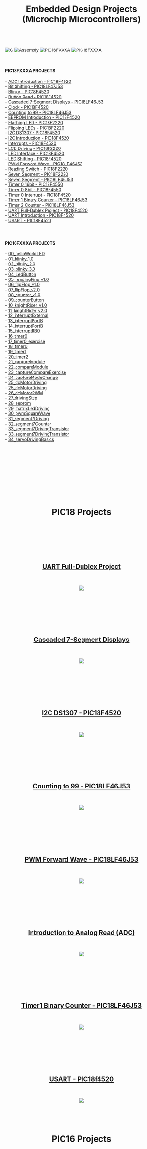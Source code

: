 <br/>
<br/>

<!-- BAŞLIK -->
<h1> 
  <p align="center">
     Embedded Design Projects</br> (Microchip Microcontrollers)
  </p>
</h1>

<br/>
</br>


![C](https://img.shields.io/badge/-Embedded%20C-000000?style=flat&logo=C)
![Assembly](https://img.shields.io/badge/-Assembly-000000?style=flat&logo=assemblyscript)
![PIC16FXXXA](https://img.shields.io/badge/-PIC16FXXXA-000000?style=flat)
![PIC18FXXXA](https://img.shields.io/badge/-PIC18FXXXA-000000?style=flat)

</br>
<!-- PIC18FXXXA PROJECTS -->
                        


<h4> PIC18FXXXA PROJECTS </h4> 
- <a href="https://github.com/enesmrcn/PIC-MCU-Projects/tree/main/PIC18-C-PROJECTS-main/ADC%20Introduction%20-%20PIC18F4520">  ADC Introduction - PIC18F4520 </a></br>
- <a href="https://github.com/enesmrcn/PIC-MCU-Projects/tree/main/PIC18-C-PROJECTS-main/Bit%20Shifting%20-%20PIC18LF47J53">  Bit Shifting - PIC18LF47J53 </a></br>
- <a href="https://github.com/enesmrcn/PIC-MCU-Projects/tree/main/PIC18-C-PROJECTS-main/Blinky%20-%20PIC18F4520">  Blinky - PIC18F4520 </a></br>
- <a href="https://github.com/enesmrcn/PIC-MCU-Projects/tree/main/PIC18-C-PROJECTS-main/Button%20Read%20-%20PIC18F4520">  Button Read - PIC18F4520 </a></br>
- <a href="https://github.com/enesmrcn/PIC-MCU-Projects/tree/main/PIC18-C-PROJECTS-main/Cascaded%207-Segment%20Displays%20-%20PIC18LF46J53">  Cascaded 7-Segment Displays - PIC18LF46J53 </a></br>
- <a href="https://github.com/enesmrcn/PIC-MCU-Projects/tree/main/PIC18-C-PROJECTS-main/Clock%20-%20PIC18F4520">  Clock - PIC18F4520 </a></br>
- <a href="https://github.com/enesmrcn/PIC-MCU-Projects/tree/main/PIC18-C-PROJECTS-main/Counting%20to%2099%20-%20PIC18LF46J53">  Counting to 99 - PIC18LF46J53 </a></br>
- <a href="https://github.com/enesmrcn/PIC-MCU-Projects/tree/main/PIC18-C-PROJECTS-main/EEPROM%20Introduction%20-%20PIC18F4520">  EEPROM Introduction - PIC18F4520 </a></br>
- <a href="https://github.com/enesmrcn/PIC-MCU-Projects/tree/main/PIC18-C-PROJECTS-main/Flashing%20LED%20-%20PIC18F2220">  Flashing LED - PIC18F2220 </a></br>
- <a href="https://github.com/enesmrcn/PIC-MCU-Projects/tree/main/PIC18-C-PROJECTS-main/Flipping%20LEDs%20-%20PIC18F2220">  Flipping LEDs - PIC18F2220 </a></br>
- <a href="https://github.com/enesmrcn/PIC-MCU-Projects/tree/main/PIC18-C-PROJECTS-main/I2C%20DS1307%20-%20PIC18F4520">  I2C DS1307 - PIC18F4520 </a></br>
- <a href="https://github.com/enesmrcn/PIC-MCU-Projects/tree/main/PIC18-C-PROJECTS-main/I2C%20Introduction%20-%20PIC18F4520">  I2C Introduction - PIC18F4520 </a></br>
- <a href="https://github.com/enesmrcn/PIC-MCU-Projects/tree/main/PIC18-C-PROJECTS-main/Interrupts%20-%20PIC18F4520">  Interrupts - PIC18F4520 </a></br>
- <a href="https://github.com/enesmrcn/PIC-MCU-Projects/tree/main/PIC18-C-PROJECTS-main/LCD%20Driving%20-%20PIC18F2220">  LCD Driving - PIC18F2220 </a></br>
- <a href="https://github.com/enesmrcn/PIC-MCU-Projects/tree/main/PIC18-C-PROJECTS-main/LED%20Interface%20-%20PIC18F4520">  LED Interface - PIC18F4520 </a></br>
- <a href="https://github.com/enesmrcn/PIC-MCU-Projects/tree/main/PIC18-C-PROJECTS-main/LED%20Shifting%20-%20PIC18F4520">  LED Shifting - PIC18F4520 </a></br>
- <a href="https://github.com/enesmrcn/PIC-MCU-Projects/tree/main/PIC18-C-PROJECTS-main/PWM%20Forward%20Wave%20-%20PIC18LF46J53">  PWM Forward Wave - PIC18LF46J53 </a></br>
- <a href="https://github.com/enesmrcn/PIC-MCU-Projects/tree/main/PIC18-C-PROJECTS-main/Reading%20Switch%20-%20PIC18F2220">  Reading Switch - PIC18F2220 </a></br>
- <a href="https://github.com/enesmrcn/PIC-MCU-Projects/tree/main/PIC18-C-PROJECTS-main/Seven%20Segment%20-%20PIC18F2220">  Seven Segment - PIC18F2220 </a></br>
- <a href="https://github.com/enesmrcn/PIC-MCU-Projects/tree/main/PIC18-C-PROJECTS-main/Seven%20Segment%20-%20PIC18LF46J53">  Seven Segment - PIC18LF46J53 </a></br>
- <a href="https://github.com/enesmrcn/PIC-MCU-Projects/tree/main/PIC18-C-PROJECTS-main/Timer0%2016bit%20-%20PIC18F4550">  Timer 0 16bit - PIC18F4550 </a></br>
- <a href="https://github.com/enesmrcn/PIC-MCU-Projects/tree/main/PIC18-C-PROJECTS-main/Timer0%208bit%20-%20PIC18F4550">  Timer 0 8bit - PIC18F4550 </a></br>
- <a href="https://github.com/enesmrcn/PIC-MCU-Projects/tree/main/PIC18-C-PROJECTS-main/Timer0%20Interrupt%20-%20PIC18F4520">  Timer 0 Interrupt - PIC18F4520 </a></br>
- <a href="https://github.com/enesmrcn/PIC-MCU-Projects/tree/main/PIC18-C-PROJECTS-main/Timer1%20Binary%20Counter%20-%20PIC18LF46J53">  Timer 1 Binary Counter - PIC18LF46J53 </a></br>
- <a href="https://github.com/enesmrcn/PIC-MCU-Projects/tree/main/PIC18-C-PROJECTS-main/Timer2%20Counter%20-%20PIC18LF46J53">  Timer 2 Counter - PIC18LF46J53 </a></br>
- <a href="https://github.com/enesmrcn/PIC-MCU-Projects/tree/main/PIC18-C-PROJECTS-main/UART%20Full-Dublex%20Project%20-%20PIC18F4520">  UART Full-Dublex Project - PIC18F4520 </a></br>
- <a href="https://github.com/enesmrcn/PIC-MCU-Projects/tree/main/PIC18-C-PROJECTS-main/UART%20Introduction%20-%20PIC18F4520">  UART Introduction - PIC18F4520 </a></br>
- <a href="https://github.com/enesmrcn/PIC-MCU-Projects/tree/main/PIC18-C-PROJECTS-main/USART%20-%20PIC18F4520">  USART - PIC18F4520 </a></br>

</br>


<h1> 
  <p align="center">
  </p>
</h1>


<!-- PIC16FXXXA PROJECTS -->


<h4> PIC16FXXXA PROJECTS </h4> 
- <a href="https://github.com/enesmrcn/PIC-MCU-Projects/tree/main/PIC16-C-PROJECTS-main/00_helloWorldLED">  00_helloWorldLED </a></br>
- <a href="https://github.com/enesmrcn/PIC-MCU-Projects/tree/main/PIC16-C-PROJECTS-main/01_blinky_1.0">  01_blinky_1.0 </a></br>
- <a href="https://github.com/enesmrcn/PIC-MCU-Projects/tree/main/PIC16-C-PROJECTS-main/02_blinky_2.0">  02_blinky_2.0 </a></br>
- <a href="https://github.com/enesmrcn/PIC-MCU-Projects/tree/main/PIC16-C-PROJECTS-main/03_blinky_3.0">  03_blinky_3.0 </a></br>
- <a href="https://github.com/enesmrcn/PIC-MCU-Projects/tree/main/PIC16-C-PROJECTS-main/04_LedButton">  04_LedButton </a></br>
- <a href="https://github.com/enesmrcn/PIC-MCU-Projects/tree/main/PIC16-C-PROJECTS-main/05_readingPins_v1.0">  05_readingPins_v1.0 </a></br>
- <a href="https://github.com/enesmrcn/PIC-MCU-Projects/tree/main/PIC16-C-PROJECTS-main/06_flipFlop_v1.0">  06_flipFlop_v1.0 </a></br>
- <a href="https://github.com/enesmrcn/PIC-MCU-Projects/tree/main/PIC16-C-PROJECTS-main/07_flipFlop_v2.0">  07_flipFlop_v2.0 </a></br>
- <a href="https://github.com/enesmrcn/PIC-MCU-Projects/tree/main/PIC16-C-PROJECTS-main/08_counter_v1.0">  08_counter_v1.0 </a></br>
- <a href="https://github.com/enesmrcn/PIC-MCU-Projects/tree/main/PIC16-C-PROJECTS-main/09_counterButton">  09_counterButton </a></br>
- <a href="https://github.com/enesmrcn/PIC-MCU-Projects/tree/main/PIC16-C-PROJECTS-main/10_knightRider_v1.0">  10_knightRider_v1.0 </a></br>
- <a href="https://github.com/enesmrcn/PIC-MCU-Projects/tree/main/PIC16-C-PROJECTS-main/11_kinghtRider_v2.0">  11_kinghtRider_v2.0 </a></br>
- <a href="https://github.com/enesmrcn/PIC-MCU-Projects/tree/main/PIC16-C-PROJECTS-main/12_interruptExternal">  12_interruptExternal </a></br>
- <a href="https://github.com/enesmrcn/PIC-MCU-Projects/tree/main/PIC16-C-PROJECTS-main/13_interruptPortB">  13_interruptPortB </a></br>
- <a href="https://github.com/enesmrcn/PIC-MCU-Projects/tree/main/PIC16-C-PROJECTS-main/14_interruptPortB">  14_interruptPortB </a></br>
- <a href="https://github.com/enesmrcn/PIC-MCU-Projects/tree/main/PIC16-C-PROJECTS-main/15_interruptRB0">  15_interruptRB0 </a></br>
- <a href="https://github.com/enesmrcn/PIC-MCU-Projects/tree/main/PIC16-C-PROJECTS-main/16_timer0">  16_timer0 </a></br>
- <a href="https://github.com/enesmrcn/PIC-MCU-Projects/tree/main/PIC16-C-PROJECTS-main/17_timer0_exercise"> 17_timer0_exercise </a></br>
- <a href="https://github.com/enesmrcn/PIC-MCU-Projects/tree/main/PIC16-C-PROJECTS-main/18_timer0">  18_timer0 </a></br>
- <a href="https://github.com/enesmrcn/PIC-MCU-Projects/tree/main/PIC16-C-PROJECTS-main/19_timer1">  19_timer1 </a></br>
- <a href="https://github.com/enesmrcn/PIC-MCU-Projects/tree/main/PIC16-C-PROJECTS-main/20_timer2">  20_timer2 </a></br>
- <a href="https://github.com/enesmrcn/PIC-MCU-Projects/tree/main/PIC16-C-PROJECTS-main/21_captureModule">  21_captureModule </a></br>
- <a href="https://github.com/enesmrcn/PIC-MCU-Projects/tree/main/PIC16-C-PROJECTS-main/22_compareModule">  22_compareModule </a></br>
- <a href="https://github.com/enesmrcn/PIC-MCU-Projects/tree/main/PIC16-C-PROJECTS-main/23_captureCompareExercise">  23_captureCompareExercise </a></br>
- <a href="https://github.com/enesmrcn/PIC-MCU-Projects/tree/main/PIC16-C-PROJECTS-main/24_captureModeChange">  24_captureModeChange </a></br>
- <a href="https://github.com/enesmrcn/PIC-MCU-Projects/tree/main/PIC16-C-PROJECTS-main/25_dcMotorDriving">  25_dcMotorDriving </a></br>
- <a href="https://github.com/enesmrcn/PIC-MCU-Projects/tree/main/PIC16-C-PROJECTS-main/25_dcMotorDriving">  25_dcMotorDriving </a></br>
- <a href="https://github.com/enesmrcn/PIC-MCU-Projects/tree/main/PIC16-C-PROJECTS-main/26_dcMotorPWM">  26_dcMotorPWM </a></br>
- <a href="https://github.com/enesmrcn/PIC-MCU-Projects/tree/main/PIC16-C-PROJECTS-main/27_drivingStep">  27_drivingStep </a></br>
- <a href="https://github.com/enesmrcn/PIC-MCU-Projects/tree/main/PIC16-C-PROJECTS-main/28_eeprom">  28_eeprom </a></br>
- <a href="https://github.com/enesmrcn/PIC-MCU-Projects/tree/main/PIC16-C-PROJECTS-main/29_matrixLedDriving">  29_matrixLedDriving </a></br>
- <a href="https://github.com/enesmrcn/PIC-MCU-Projects/tree/main/PIC16-C-PROJECTS-main/30_pwmSquareWave">  30_pwmSquareWave </a></br>
- <a href="https://github.com/enesmrcn/PIC-MCU-Projects/tree/main/PIC16-C-PROJECTS-main/31_segment7Driving">  31_segment7Driving </a></br>
- <a href="https://github.com/enesmrcn/PIC-MCU-Projects/tree/main/PIC16-C-PROJECTS-main/32_segment7Counter">  32_segment7Counter </a></br>
- <a href="https://github.com/enesmrcn/PIC-MCU-Projects/tree/main/PIC16-C-PROJECTS-main/33_segment7DrivingTransistor">  33_segment7DrivingTransistor </a></br>
- <a href="https://github.com/enesmrcn/PIC-MCU-Projects/tree/main/PIC16-C-PROJECTS-main/34_servoDrivingBasics">  33_segment7DrivingTransistor </a></br>
- <a href="https://github.com/enesmrcn/PIC-MCU-Projects/tree/main/PIC16-C-PROJECTS-main/33_segment7DrivingTransistor">  34_servoDrivingBasics </a></br>

</br>
<br/>
<br/>
<br/><br/>
<br/>
<br/>

<h1> 
  <p align="center">
  </p>
</h1>



<!-- GÖRSELLER PIC18F -->

<br/>

<!-- BAŞLIK -->
<h1> 
  <p align="center">
     PIC18 Projects
  </p>
</h1>


<!-- AÇILIŞ -->
<h2> 
  <br/>
  <br/>
    <br/>
    <br/>
  <p align="center">
     <a href="https://github.com/enesmrcn/PIC-MCU-Projects/tree/main/PIC18-C-PROJECTS-main/UART%20Full-Dublex%20Project%20-%20PIC18F4520"> UART Full-Dublex Project </a>
    <br/>
    <br/>
    <br/>
  <img src="./PIC18-C-PROJECTS-main/UART Full-Dublex Project - PIC18F4520/Images/usart_real_project.png">


<br/>
</br>
  
  </p>
</h2>

<!-- KAPANIŞ -->





<!-- AÇILIŞ -->
<h2> 
  <br/>
    <br/>
    <br/>
  <p align="center">
     <a href="https://github.com/enesmrcn/PIC-MCU-Projects/tree/main/PIC18-C-PROJECTS-main/Cascaded%207-Segment%20Displays%20-%20PIC18LF46J53"> Cascaded 7-Segment Displays </a>
    <br/>
    <br/>
    <br/>
  <img src="./PIC18-C-PROJECTS-main/Cascaded 7-Segment Displays - PIC18LF46J53/Images/cascaded_7Seg_display_PIC18LF46J53.png">


<br/>
</br>
  
  </p>
</h2>

<!-- KAPANIŞ -->





<!-- AÇILIŞ -->
<h2> 
  <br/>
    <br/>
    <br/>
  <p align="center">
     <a href="https://github.com/enesmrcn/PIC-MCU-Projects/tree/main/PIC18-C-PROJECTS-main/I2C%20DS1307%20-%20PIC18F4520"> I2C DS1307 - PIC18F4520 </a>
    <br/>
    <br/>
    <br/>
  <img src="./PIC18-C-PROJECTS-main/I2C DS1307 - PIC18F4520/Images/ds1307_lcd_PIC18F4520.png">


<br/>
</br>
  
  </p>
</h2>

<!-- KAPANIŞ -->




<!-- AÇILIŞ -->
<h2> 
  <br/>
    <br/>
    <br/>
  <p align="center">
     <a href="https://github.com/enesmrcn/PIC-MCU-Projects/tree/main/PIC18-C-PROJECTS-main/Counting%20to%2099%20-%20PIC18LF46J53"> Counting to 99 - PIC18LF46J53 </a>
    <br/>
    <br/>
    <br/>
  <img src="./PIC18-C-PROJECTS-main/Counting to 99 - PIC18LF46J53/Images/counting_99_PIC18LF46J53.png">


<br/>
</br>
  
  </p>
</h2>

<!-- KAPANIŞ -->



<!-- AÇILIŞ -->
<h2> 
  <br/>
    <br/>
    <br/>
  <p align="center">
     <a href="https://github.com/enesmrcn/PIC-MCU-Projects/tree/main/PIC18-C-PROJECTS-main/PWM%20Forward%20Wave%20-%20PIC18LF46J53"> PWM Forward Wave - PIC18LF46J53 </a>
    <br/>
    <br/>
    <br/>
  <img src="https://github.com/enesmrcn/PIC-MCU-Projects/blob/main/PIC16-C-PROJECTS-main/30_pwmSquareWave/Images/pwmSquareWave.png">


<br/>
</br>
  
  </p>
</h2>

<!-- KAPANIŞ -->




<!-- AÇILIŞ -->
<h2> 
  <br/>
    <br/>
    <br/>
  <p align="center">
     <a href="https://github.com/enesmrcn/PIC-MCU-Projects/tree/main/PIC18-C-PROJECTS-main/ADC%20Introduction%20-%20PIC18F4520"> Introduction to Analog Read (ADC) </a>
    <br/>
    <br/>
    <br/>
  <img src="./PIC18-C-PROJECTS-main/ADC Introduction - PIC18F4520/Images/adc_introduction_PIC18F4520.png">


<br/>
</br>
  
  </p>
</h2>

<!-- KAPANIŞ -->




<!-- AÇILIŞ -->
<h2> 
  <br/>
    <br/>
    <br/>
  <p align="center">
     <a href="https://github.com/enesmrcn/PIC-MCU-Projects/tree/main/PIC18-C-PROJECTS-main/Timer1%20Binary%20Counter%20-%20PIC18LF46J53"> Timer1 Binary Counter - PIC18LF46J53 </a>
    <br/>
    <br/>
    <br/>
  <img src="./PIC18-C-PROJECTS-main/Timer1 Binary Counter - PIC18LF46J53/Images/timer1_binary-counter_PIC18LF46J53.png">


<br/>
</br>
  
  </p>
</h2>

<!-- KAPANIŞ -->




<!-- AÇILIŞ -->
<h2> 
  <br/>
    <br/>
    <br/>
  <p align="center">
     <a href="https://github.com/enesmrcn/PIC-MCU-Projects/tree/main/PIC18-C-PROJECTS-main/USART%20-%20PIC18F4520"> USART - PIC18f4520 </a>
    <br/>
    <br/>
    <br/>
  <img src="./PIC18-C-PROJECTS-main/USART - PIC18F4520/Images/usart_PIC18F420.png">


<br/>
</br>
  
  </p>
</h2>

<!-- KAPANIŞ -->












<!-- GÖRSELLER PIC16-->


<br/>

<!-- BAŞLIK -->
<h1> 
  <p align="center">
     PIC16 Projects
  </p>
</h1>


<!-- AÇILIŞ -->
<h2> 
  <br/>
    <br/>
    <br/>
  <p align="center">
     <a href="https://github.com/enesmrcn/PIC-MCU-Projects/tree/main/PIC18-C-PROJECTS-main/UART%20Full-Dublex%20Project%20-%20PIC18F4520"> Hello World </a>
    <br/>
    <br/>
    <br/>
  <img src="./PIC16-C-PROJECTS-main/00_helloWorldLED/Images/helloWorldLED.png">


<br/>
</br>
  
  </p>
</h2>

<!-- KAPANIŞ -->





<!-- AÇILIŞ -->
<h2> 
  <br/>
    <br/>
    <br/>
  <p align="center">
     <a href="https://github.com/enesmrcn/PIC-MCU-Projects/tree/main/PIC16-C-PROJECTS-main/05_readingPins_v1.0"> Port Reading </a>
    <br/>
    <br/>
    <br/>
  <img src="./PIC16-C-PROJECTS-main/05_readingPins_v1.0/Images/5_readingPorts_v1.0.png">


<br/>
</br>
  
  </p>
</h2>

<!-- KAPANIŞ -->





<!-- AÇILIŞ -->
<h2> 
  <br/>
    <br/>
    <br/>
  <p align="center">
     <a href="https://github.com/enesmrcn/PIC-MCU-Projects/tree/main/PIC16-C-PROJECTS-main/11_kinghtRider_v2.0"> Kinght Rider v2 </a>
    <br/>
    <br/>
    <br/>
  <img src="./PIC16-C-PROJECTS-main/11_kinghtRider_v2.0/Images/11_kinghtRider_v2.0.png">


<br/>
</br>
  
  </p>
</h2>

<!-- KAPANIŞ -->




<!-- AÇILIŞ -->
<h2> 
  <br/>
    <br/>
    <br/>
  <p align="center">
     <a href="https://github.com/enesmrcn/PIC-MCU-Projects/tree/main/PIC16-C-PROJECTS-main/12_interruptExternal"> External Interrupt </a>
    <br/>
    <br/>
    <br/>
  <img src="./PIC16-C-PROJECTS-main/12_interruptExternal/Images/12_interruptExternal.png">


<br/>
</br>
  
  </p>
</h2>

<!-- KAPANIŞ -->



<!-- AÇILIŞ -->
<h2> 
  <br/>
    <br/>
    <br/>
  <p align="center">
     <a href="https://github.com/enesmrcn/PIC-MCU-Projects/tree/main/PIC16-C-PROJECTS-main/13_interruptPortB"> Port-B Interrupts </a>
    <br/>
    <br/>
    <br/>
  <img src="./PIC16-C-PROJECTS-main/13_interruptPortB/Images/13_interruptPortB.png">


<br/>
</br>
  
  </p>
</h2>

<!-- KAPANIŞ -->




<!-- AÇILIŞ -->
<h2> 
  <br/>
    <br/>
    <br/>
  <p align="center">
     <a href="https://github.com/enesmrcn/PIC-MCU-Projects/tree/main/PIC16-C-PROJECTS-main/15_interruptRB0"> RB0 Interrupts </a>
    <br/>
    <br/>
    <br/>
  <img src="./PIC16-C-PROJECTS-main/15_interruptRB0/Images/interruptRB0.png">


<br/>
</br>
  
  </p>
</h2>

<!-- KAPANIŞ -->




<!-- AÇILIŞ -->
<h2> 
  <br/>
    <br/>
    <br/>
  <p align="center">
     <a href="https://github.com/enesmrcn/PIC-MCU-Projects/tree/main/PIC16-C-PROJECTS-main/16_timer0"> Timer-0  </a>
    <br/>
    <br/>
    <br/>
  <img src="./PIC16-C-PROJECTS-main/16_timer0/Images/14_timer0.png">


<br/>
</br>
  
  </p>
</h2>

<!-- KAPANIŞ -->




<!-- AÇILIŞ -->
<h2> 
  <br/>
    <br/>
    <br/>
  <p align="center">
     <a href="https://github.com/enesmrcn/PIC-MCU-Projects/tree/main/PIC16-C-PROJECTS-main/25_dcMotorDriving"> DC Motor Driving </a>
    <br/>
    <br/>
    <br/>
  <img src="./PIC16-C-PROJECTS-main/25_dcMotorDriving/Images/dcMotorDriving.png">


<br/>
</br>
  
  </p>
</h2>

<!-- KAPANIŞ -->


<!-- AÇILIŞ -->
<h2> 
  <br/>
    <br/>
    <br/>
  <p align="center">
     <a href="https://github.com/enesmrcn/PIC-MCU-Projects/tree/main/PIC16-C-PROJECTS-main/27_drivingStep"> Stepper Motor Driving </a>
    <br/>
    <br/>
    <br/>
  <img src="./PIC16-C-PROJECTS-main/27_drivingStep/Images/drivingStepperMotor.png">


<br/>
</br>
  
  </p>
</h2>

<!-- KAPANIŞ -->



<!-- AÇILIŞ -->
<h2> 
  <br/>
    <br/>
    <br/>
  <p align="center">
     <a href="https://github.com/enesmrcn/PIC-MCU-Projects/tree/main/PIC16-C-PROJECTS-main/29_matrixLedDriving"> Matrix Led Driving </a>
    <br/>
    <br/>
    <br/>
  <img src="./PIC16-C-PROJECTS-main/29_matrixLedDriving/Images/matrixLedDriving.png">


<br/>
</br>
  
  </p>
</h2>

<!-- KAPANIŞ -->



<!-- AÇILIŞ -->
<h2> 
  <br/>
    <br/>
    <br/>
  <p align="center">
     <a href="https://github.com/enesmrcn/PIC-MCU-Projects/tree/main/PIC16-C-PROJECTS-main/30_pwmSquareWave"> PWM Generation </a>
    <br/>
    <br/>
    <br/>
  <img src="./PIC16-C-PROJECTS-main/30_pwmSquareWave/Images/pwmSquareWave.png">


<br/>
</br>
  
  </p>
</h2>

<!-- KAPANIŞ -->



<!-- AÇILIŞ -->
<h2> 
  <br/>
    <br/>
    <br/>
  <p align="center">
     <a href="https://github.com/enesmrcn/PIC-MCU-Projects/tree/main/PIC16-C-PROJECTS-main/31_segment7Driving"> Generic 7-Segment Driving </a>
    <br/>
    <br/>
    <br/>
  <img src="./PIC16-C-PROJECTS-main/31_segment7Driving/Images/segment7Driving.png">


<br/>
</br>
  
  </p>
</h2>

<!-- KAPANIŞ -->




<!-- AÇILIŞ -->
<h2> 
  <br/>
    <br/>
    <br/>
  <p align="center">
     <a href="https://github.com/enesmrcn/PIC-MCU-Projects/tree/main/PIC16-C-PROJECTS-main/32_segment7Counter"> 7-Segment Driving (Scanning Methode)</a>
    <br/>
    <br/>
    <br/>
  <img src="./PIC16-C-PROJECTS-main/32_segment7Counter/Images/segment7Counter.png">

<br/>
</br>
  
  </p>
</h2>

<!-- KAPANIŞ -->





<!-- AÇILIŞ -->
<h2> 
  <br/>
    <br/>
    <br/>
  <p align="center">
     <a href="https://github.com/enesmrcn/PIC-MCU-Projects/tree/main/PIC16-C-PROJECTS-main/33_segment7DrivingTransistor"> 7-Segment with Transistor </a>
    <br/>
    <br/>
    <br/>
  <img src="./PIC16-C-PROJECTS-main/33_segment7DrivingTransistor/Images/segment7DrivingTransistor.png">


<br/>
</br>
  
  </p>
</h2>

<!-- KAPANIŞ -->




<!-- AÇILIŞ -->
<h2> 
  <br/>
    <br/>
    <br/>
  <p align="center">
     <a href="https://github.com/enesmrcn/PIC-MCU-Projects/tree/main/PIC16-C-PROJECTS-main/34_servoDrivingBasics"> Servo Driving </a>
    <br/>
    <br/>
    <br/>
  <img src="./PIC16-C-PROJECTS-main/34_servoDrivingBasics/Images/servoDrivingBasics.png">


<br/>
</br>
  
  </p>
</h2>

<!-- KAPANIŞ -->









<!-- SHIELDS -->
![GitHub Repo stars](https://img.shields.io/github/stars/enesmrcn/PIC-MCU-Projects?style=social)
![GitHub last commit](https://img.shields.io/github/last-commit/enesmrcn/PIC-MCU-Projects)
![GitHub repo size](https://img.shields.io/github/repo-size/enesmrcn/PIC-MCU-Projects)
![GitHub](https://img.shields.io/github/license/enesmrcn/PIC-MCU-Projects)

  <!-- Visitors badge: -->
![visitors](https://visitor-badge.laobi.icu/badge?page_id=enesmrcn.enesmrcn)  [![GitHub Enes](https://img.shields.io/github/followers/enesmrcn?label=follow&style=social)](https://github.com/enesmrcn)

